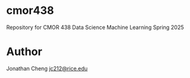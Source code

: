 # cmor438
Repository for CMOR 438 Data Science Machine Learning Spring 2025

# Author
Jonathan Cheng
jc212@rice.edu
